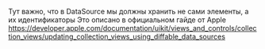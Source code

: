 Тут важно, что в DataSource мы должны хранить не сами элементы, а их идентификаторы
Это описано в официальном гайде от Apple
https://developer.apple.com/documentation/uikit/views_and_controls/collection_views/updating_collection_views_using_diffable_data_sources
